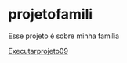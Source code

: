 # projetofamili
 Esse projeto é sobre minha familia

<a href="https://DevGabrielFerrari.github.io/html-css/projetofamili/index.html">Executarprojeto09</a>
